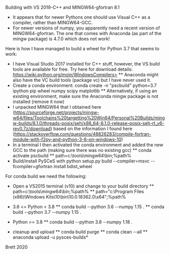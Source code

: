 Building with VS 2019-C++  and MINGW64-gfortran 8.1

* It appears that for newer Pythons one should use Visual C++ as a compiler, rather than MINGW64-GCC.
* For newer versions of numpy, you apparently need a recent version of MINGW64-gfortran. The one that comes with Anaconda (as part of the mingw package) is 4.7.0 which does not work!

Here is how I have managed to build a wheel for Python 3.7 that seems to work:

* I have Visual Studio 2017 installed for C++ stuff, however, the VS build tools are available for free. Try here for download details: https://wiki.python.org/moin/WindowsCompilers>
** Anaconda might also have the VC build tools (package vc) but I have never used it.
* Create a conda environment: conda create -n "pscbuild" python=3.7 ipython pip wheel numpy scipy matplotlib
** Alternatively, if using an existing environment, make sure the Anaconda mingw package is not installed (remove it now)
* I unpacked MINGW64 that I obtained here (https://sourceforge.net/projects/mingw-w64/files/Toolchains%20targetting%20Win64/Personal%20Builds/mingw-builds/8.1.0/threads-posix/seh/x86_64-8.1.0-release-posix-seh-rt_v6-rev0.7z/download) based on the information I found here (https://stackoverflow.com/questions/48826283/compile-fortran-module-with-f2py-and-python-3-6-on-windows-10)
* In a terminal I then activated the conda environment and added the new GCC to the path (making sure there was no existing gcc)
** conda activate pscbuild
** path=c:\tools\mingw64\bin;%path%
* Build/install PySCeS with python setup.py build --compiler=msvc --fcompiler=gfortran install bdist_wheel

For conda build we need the following:

* Open a VS2015 terminal (v10) and change to your build directory
** path=c:\tools\mingw64\bin;%path%
** path="c:\Program Files (x86)\Windows Kits\10\bin\10.0.18362.0\x64";%path%
* 3.6 <= Python < 3.8
** conda build --python 3.6 --numpy 1.15 .
** conda build --python 3.7 --numpy 1.15 .
* Python >= 3.8
** conda build --python 3.8 --numpy 1.18 .

* cleanup and upload
** conda build purge
** conda clean --all
** anaconda upload -u pysces-builds\*
 


Brett 2020
